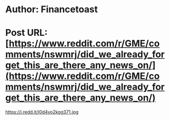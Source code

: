 # Author: Financetoast
# Post URL: [https://www.reddit.com/r/GME/comments/nswmrj/did_we_already_forget_this_are_there_any_news_on/](https://www.reddit.com/r/GME/comments/nswmrj/did_we_already_forget_this_are_there_any_news_on/)


https://i.redd.it/l0d4vo2kgg371.jpg